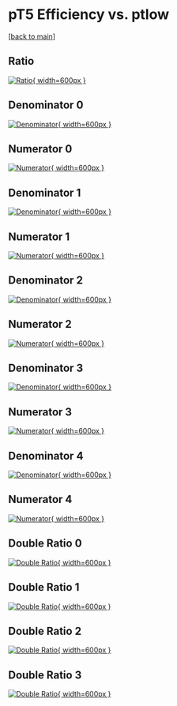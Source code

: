 # pT5 Efficiency vs. ptlow

[[back to main](./)]



## Ratio

[![Ratio](../mtv/var/pT5_loweta_211_0_eff_ptlow.png){ width=600px }](../mtv/var/pT5_loweta_211_0_eff_ptlow.pdf)

## Denominator 0

[![Denominator](../mtv/den/pT5_loweta_211_0_eff_ptlow_den0.png){ width=600px }](../mtv/den/pT5_loweta_211_0_eff_ptlow_den0.pdf)

## Numerator 0

[![Numerator](../mtv/num/pT5_loweta_211_0_eff_ptlow_num0.png){ width=600px }](../mtv/num/pT5_loweta_211_0_eff_ptlow_num0.pdf)

## Denominator 1

[![Denominator](../mtv/den/pT5_loweta_211_0_eff_ptlow_den1.png){ width=600px }](../mtv/den/pT5_loweta_211_0_eff_ptlow_den1.pdf)

## Numerator 1

[![Numerator](../mtv/num/pT5_loweta_211_0_eff_ptlow_num1.png){ width=600px }](../mtv/num/pT5_loweta_211_0_eff_ptlow_num1.pdf)

## Denominator 2

[![Denominator](../mtv/den/pT5_loweta_211_0_eff_ptlow_den2.png){ width=600px }](../mtv/den/pT5_loweta_211_0_eff_ptlow_den2.pdf)

## Numerator 2

[![Numerator](../mtv/num/pT5_loweta_211_0_eff_ptlow_num2.png){ width=600px }](../mtv/num/pT5_loweta_211_0_eff_ptlow_num2.pdf)

## Denominator 3

[![Denominator](../mtv/den/pT5_loweta_211_0_eff_ptlow_den3.png){ width=600px }](../mtv/den/pT5_loweta_211_0_eff_ptlow_den3.pdf)

## Numerator 3

[![Numerator](../mtv/num/pT5_loweta_211_0_eff_ptlow_num3.png){ width=600px }](../mtv/num/pT5_loweta_211_0_eff_ptlow_num3.pdf)

## Denominator 4

[![Denominator](../mtv/den/pT5_loweta_211_0_eff_ptlow_den4.png){ width=600px }](../mtv/den/pT5_loweta_211_0_eff_ptlow_den4.pdf)

## Numerator 4

[![Numerator](../mtv/num/pT5_loweta_211_0_eff_ptlow_num4.png){ width=600px }](../mtv/num/pT5_loweta_211_0_eff_ptlow_num4.pdf)

## Double Ratio 0

[![Double Ratio](../mtv/ratio/pT5_loweta_211_0_eff_ptlow_ratio0.png){ width=600px }](../mtv/ratio/pT5_loweta_211_0_eff_ptlow_ratio0.pdf)

## Double Ratio 1

[![Double Ratio](../mtv/ratio/pT5_loweta_211_0_eff_ptlow_ratio1.png){ width=600px }](../mtv/ratio/pT5_loweta_211_0_eff_ptlow_ratio1.pdf)

## Double Ratio 2

[![Double Ratio](../mtv/ratio/pT5_loweta_211_0_eff_ptlow_ratio2.png){ width=600px }](../mtv/ratio/pT5_loweta_211_0_eff_ptlow_ratio2.pdf)

## Double Ratio 3

[![Double Ratio](../mtv/ratio/pT5_loweta_211_0_eff_ptlow_ratio3.png){ width=600px }](../mtv/ratio/pT5_loweta_211_0_eff_ptlow_ratio3.pdf)

